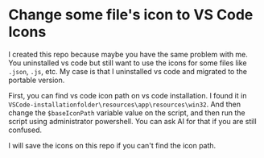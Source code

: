 # Change some file's icon to VS Code Icons

I created this repo because maybe you have the same problem with me. You uninstalled vs code but still want to use the icons for some files like `.json`, `.js`, etc. My case is that I uninstalled vs code and migrated to the portable version.

First, you can find vs code icon path on vs code installation. I found it in `VSCode-installationfolder\resources\app\resources\win32`. And then change the `$baseIconPath` variable value on the script, and then run the script using administrator powershell. You can ask AI for that if you are still confused.

I will save the icons on this repo if you can't find the icon path.
